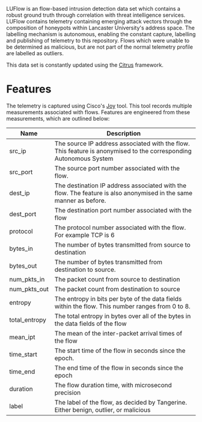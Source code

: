 LUFlow is an flow-based intrusion detection data set which contains a robust ground truth through correlation with threat intelligence services. 
LUFlow contains telemetry containing emerging attack vectors through the composition of honeypots within Lancaster University's address space.
The labelling mechanism is autonomous, enabling the constant capture, labelling and publishing of telemetry to this repository.
Flows which were unable to be determined as malicious, but are not part of the normal telemetry profile are labelled as outliers. 

This data set is constantly updated using the [Citrus](https://github.com/ruzzzzz/Citrus) framework.

# Features
The telemetry is captured using Cisco's [Joy](https://github.com/cisco/joy) tool. This tool records multiple measurements associated with flows.
Features are engineered from these measurements, which are outlined below:

| Name | Description |
| --- | --- |
| src_ip | The source IP address associated with the flow. This feature is anonymised to the corresponding Autonomous System |
| src_port | The source port number associated with the flow. | 
| dest_ip | The destination IP address associated with the flow. The feature is also anonymised in the same manner as before. 
| dest_port | The destination port number associated with the flow |
| protocol | The protocol number associated with the flow. For example TCP is 6 |
| bytes_in | The number of bytes transmitted from source to destination |
| bytes_out | The number of bytes transmitted from destination to source. |
| num_pkts_in | The packet count from source to destination |
| num_pkts_out | The packet count from destination to source |
| entropy | The entropy in bits per byte of the data fields within the flow. This number ranges from 0 to 8. |
| total_entropy | The total entropy in bytes over all of the bytes in the data fields of the flow |
| mean_ipt | The mean of the inter-packet arrival times of the flow |
| time_start | The start time of the flow in seconds since the epoch. |
| time_end | The end time of the flow in seconds since the epoch |
| duration | The flow duration time, with microsecond precision |
| label | The label of the flow, as decided by Tangerine. Either benign, outlier, or malicious |
